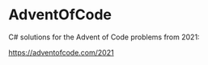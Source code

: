 # AdventOfCode

C# solutions for the Advent of Code problems from 2021:

https://adventofcode.com/2021
